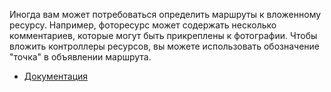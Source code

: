 Иногда вам может потребоваться определить маршруты к вложенному ресурсу.
Например, фоторесурс может содержать несколько комментариев, которые могут быть прикреплены к фотографии. 
Чтобы вложить контроллеры ресурсов, вы можете использовать обозначение "точка" в объявлении маршрута.

[//]: # "materials"

- [Документация](https://laravel.com/docs/10.x/controllers#restful-nested-resources)

[//]: # "/materials"
